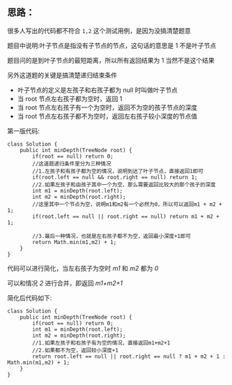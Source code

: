 ## 思路：
很多人写出的代码都不符合 `1,2` 这个测试用例，是因为没搞清楚题意

题目中说明:叶子节点是指没有子节点的节点，这句话的意思是 1 不是叶子节点

题目问的是到叶子节点的最短距离，所以所有返回结果为 1 当然不是这个结果 


另外这道题的关键是搞清楚递归结束条件
- 叶子节点的定义是左孩子和右孩子都为 null 时叫做叶子节点
- 当 root 节点左右孩子都为空时，返回 1 
- 当 root 节点左右孩子有一个为空时，返回不为空的孩子节点的深度
- 当 root 节点左右孩子都不为空时，返回左右孩子较小深度的节点值

第一版代码:
```
class Solution {
    public int minDepth(TreeNode root) {
        if(root == null) return 0;
        //这道题递归条件里分为三种情况
        //1.左孩子和有孩子都为空的情况，说明到达了叶子节点，直接返回1即可
        if(root.left == null && root.right == null) return 1;
        //2.如果左孩子和由孩子其中一个为空，那么需要返回比较大的那个孩子的深度        
        int m1 = minDepth(root.left);
        int m2 = minDepth(root.right);
        //这里其中一个节点为空，说明m1和m2有一个必然为0，所以可以返回m1 + m2 + 1;
        if(root.left == null || root.right == null) return m1 + m2 + 1;
        
        //3.最后一种情况，也就是左右孩子都不为空，返回最小深度+1即可
        return Math.min(m1,m2) + 1; 
    }
}
```
代码可以进行简化，当左右孩子为空时 *m1* 和 *m2* 都为 *0* 

可以和情况 *2* 进行合并，即返回 *m1+m2+1*

简化后代码如下:

```
class Solution {
    public int minDepth(TreeNode root) {
        if(root == null) return 0;
        int m1 = minDepth(root.left);
        int m2 = minDepth(root.right);
        //1.如果左孩子和右孩子有为空的情况，直接返回m1+m2+1
        //2.如果都不为空，返回较小深度+1
        return root.left == null || root.right == null ? m1 + m2 + 1 : Math.min(m1,m2) + 1;
    }
}
```

